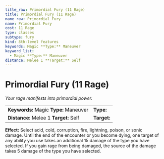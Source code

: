 ```yaml
---
title_raw: Primordial Fury (11 Rage)
title: Primordial Fury (11 Rage)
name_raw: Primordial Fury
name: Primordial Fury
cost: 11 Rage
type: classes
subtype: fury
kind: 8th-level features
keywords: Magic **Type:** Maneuver
keyword_list:
  - Magic **Type:** Maneuver
distance: Melee 1 **Target:** Self
---
```


# Primordial Fury (11 Rage)

*Your rage manifests into primordial power.*

|                                        |             |
| :------------------------------------- | :---------- |
| **Keywords:** Magic **Type:** Maneuver | **Type:**   |
| **Distance:** Melee 1 **Target:** Self | **Target:** |

**Effect:** Select acid, cold, corruption, fire, lightning, poison, or sonic damage. Until the end of the encounter or you become dying, one target of any ability you use takes an additional 15 damage of the type you have selected. If you gain rage from being damaged, the source of the damage takes 5 damage of the type you have selected.
